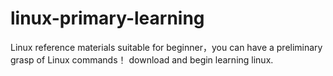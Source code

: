 # linux-primary-learning
Linux reference materials suitable for beginner，you can have a preliminary grasp of Linux commands！
download and begin learning linux.
